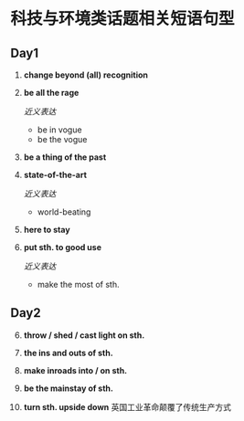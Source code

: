 # 科技与环境类话题相关短语句型

## Day1

1. **change beyond (all) recognition**

2. **be all the rage**

    *近义表达* 
   - be in vogue
   - be the vogue

3. **be a thing of the past**

4. **state-of-the-art**

    *近义表达*
    - world-beating

4. **here to stay**

5. **put sth. to good use**
   
   *近义表达*
    - make the most of sth.


## Day2
6. **throw / shed / cast light on sth.**
   
7. **the ins and outs of sth.**

8. **make inroads into / on sth.**

9. **be the mainstay of sth.**

10. **turn sth. upside down**
英国工业革命颠覆了传统生产方式
